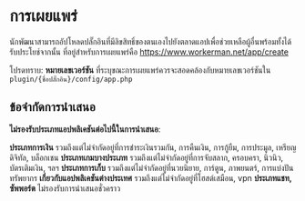 # การเผยแพร่

นักพัฒนาสามารถอัปโหลดปลั๊กอินที่มีลิขสิทธิ์ของตนเองไปยังตลาดแอปเพื่อช่วยเหลือผู้อื่นพร้อมทั้งได้รับประโยช์จากนั้น
ที่อยู่สำหรับการเผยแพร่คือ https://www.workerman.net/app/create

โปรดทราบ: **หมายเลขเวอร์ชัน** ที่ระบุขณะการเผยแพร่ควรจะสอดคล้องกับหมายเลขเวอร์ชันใน `plugin/{ชื่อปลั๊กอิน}/config/app.php`

## ข้อจำกัดการนำเสนอ
**ไม่รองรับประเภทแอปพลิเคชันต่อไปนี้ในการนำเสนอ**:

**ประเภทการเงิน** รวมถึงแต่ไม่จำกัดอยู่ที่การชำระเงินรวมกัน, การคืนเงิน, การกู้ยืม, การประมูล, เหรียญดิจิทัล, บล็อกเชน
**ประเภทเกมบางประเภท** รวมถึงแต่ไม่จำกัดอยู่ที่การจับสลาก, ครอบครา, นิวนิว, บัตรเติมเงิน, ฯลฯ
**ประเภทการเก็บ** รวมถึงแต่ไม่จำกัดอยู่ที่นวยนิยาย, การ์ตูน, ภาพยนตร์, การแบ่งปันทรัพยากร
**เกี่ยวกับแอปพลิเคชันต่างประเทศ** รวมถึงแต่ไม่จำกัดอยู่ที่โฮสต์เสมือน, vpn
**ประเภทแชท, ซัพพอร์ต**
ไม่รองรับการนำเสนอชั่วคราว
